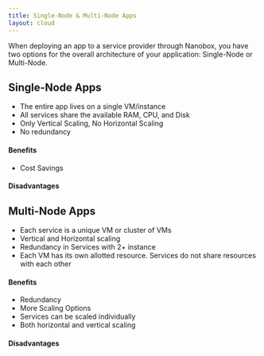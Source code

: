 ```yaml
---
title: Single-Node & Multi-Node Apps
layout: cloud
---
```


When deploying an app to a service provider through Nanobox, you have two options for the overall architecture of your application: Single-Node or Multi-Node. 

## Single-Node Apps
- The entire app lives on a single VM/instance
- All services share the available RAM, CPU, and Disk
- Only Vertical Scaling, No Horizontal Scaling
- No redundancy

#### Benefits
- Cost Savings

#### Disadvantages


## Multi-Node Apps
- Each service is a unique VM or cluster of VMs
- Vertical and Horizontal scaling
- Redundancy in Services with 2+ instance
- Each VM has its own allotted resource. Services do not share resources with each other 

#### Benefits
- Redundancy
- More Scaling Options
- Services can be scaled individually
- Both horizontal and vertical scaling

#### Disadvantages